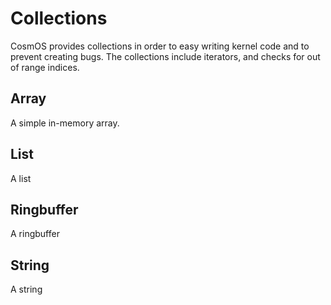 
# Collections

CosmOS provides collections in order to easy writing kernel code and to prevent creating bugs. The collections include iterators, and checks for out of range indices.


## Array

A simple in-memory array. 


## List

A list


## Ringbuffer

A ringbuffer

## String

A string

